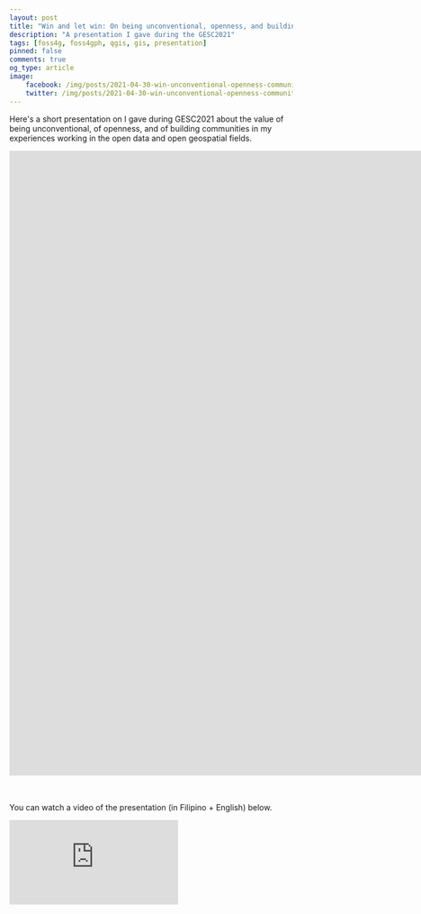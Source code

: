 ```yaml
---
layout: post
title: "Win and let win: On being unconventional, openness, and building communities"
description: "A presentation I gave during the GESC2021"
tags: [foss4g, foss4gph, qgis, gis, presentation]
pinned: false
comments: true
og_type: article
image:
    facebook: /img/posts/2021-04-30-win-unconventional-openness-community/main.png
    twitter: /img/posts/2021-04-30-win-unconventional-openness-community/main.png
---
```


Here's a short presentation on I gave during GESC2021 about the value of being unconventional, of openness, and of building communities in my experiences working in the open data and open geospatial fields. 

<div class="embed-responsive embed-responsive-16by9">
    <iframe src="https://docs.google.com/presentation/d/e/2PACX-1vTEVZut3s6pD23uBqVOu00fbtHBie2fyBSDVm4MpqGi8U0fZggee_JwCzXdZYnTGgi0o2SP8LHIVYjK/embed?start=false&loop=false&delayms=600000" frameborder="0" width="1920" height="1109" allowfullscreen="true" mozallowfullscreen="true" webkitallowfullscreen="true"></iframe>
</div>

<br><br>
You can watch a video of the presentation (in Filipino + English) below.


<div class="embed-responsive embed-responsive-16by9">
<iframe class="mb-4 embed-responsive-item" src="https://www.youtube.com/embed/YZoYkhxWUW8" frameborder="0" allow="accelerometer; autoplay; clipboard-write; encrypted-media; gyroscope; picture-in-picture" allowfullscreen></iframe>
</div>